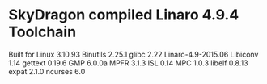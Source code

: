 # SkyDragon compiled Linaro 4.9.4 Toolchain


Built for Linux 3.10.93
Binutils 2.25.1
glibc 2.22
Linaro-4.9-2015.06
Libiconv 1.14
gettext 0.19.6
GMP 6.0.0a
MPFR 3.1.3
ISL 0.14
MPC 1.0.3
libelf 0.8.13
expat 2.1.0
ncurses 6.0
